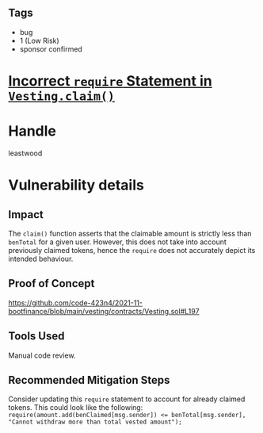 ## Tags

- bug
- 1 (Low Risk)
- sponsor confirmed

# [Incorrect `require` Statement in `Vesting.claim()`](https://github.com/code-423n4/2021-11-bootfinance-findings/issues/306) 

# Handle

leastwood


# Vulnerability details

## Impact

The `claim()` function asserts that the claimable amount is strictly less than `benTotal` for a given user. However, this does not take into account previously claimed tokens, hence the `require` does not accurately depict its intended behaviour.

## Proof of Concept

https://github.com/code-423n4/2021-11-bootfinance/blob/main/vesting/contracts/Vesting.sol#L197

## Tools Used

Manual code review.

## Recommended Mitigation Steps

Consider updating this `require` statement to account for already claimed tokens. This could look like the following:
`require(amount.add(benClaimed[msg.sender]) <= benTotal[msg.sender], "Cannot withdraw more than total vested amount");`

